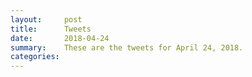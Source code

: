 ```yaml
---
layout:     post
title:      Tweets
date:       2018-04-24
summary:    These are the tweets for April 24, 2018.
categories:
---
```



